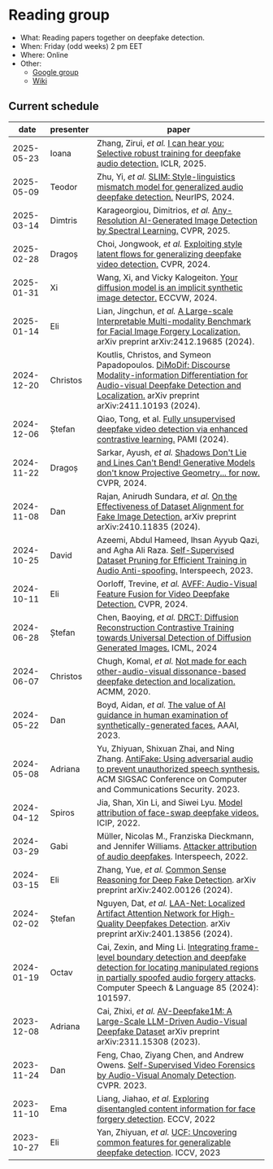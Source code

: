 # Reading group

- What: Reading papers together on deepfake detection.
- When: Friday (odd weeks) 2 pm EET
- Where: Online
- Other:
  - [Google group](https://groups.google.com/g/deepfake-detection-reading-group)
  - [Wiki](https://github.com/aletheia-group/reading-group/wiki)

## Current schedule

| date | presenter | paper |
|------|-----------|-------|
| 2025-05-23 | Ioana | Zhang, Zirui, _et al._ [I can hear you: Selective robust training for deepfake audio detection.](https://openreview.net/forum?id=2GcR9bO620) ICLR, 2025. |
| 2025-05-09 | Teodor | Zhu, Yi, _et al._ [SLIM: Style-linguistics mismatch model for generalized audio deepfake detection.](https://arxiv.org/pdf/2407.18517) NeurIPS, 2024. |
| 2025-03-14 | Dimtris | Karageorgiou, Dimitrios, _et al._ [Any-Resolution AI-Generated Image Detection by Spectral Learning.](https://arxiv.org/pdf/2411.19417) CVPR, 2025. |
| 2025-02-28 | Dragoș | Choi, Jongwook, _et al._ [Exploiting style latent flows for generalizing deepfake video detection.](https://openaccess.thecvf.com/content/CVPR2024/papers/Choi_Exploiting_Style_Latent_Flows_for_Generalizing_Deepfake_Video_Detection_CVPR_2024_paper.pdf) CVPR, 2024. |
| 2025-01-31 | Xi | Wang, Xi, and Vicky Kalogeiton. [Your diffusion model is an implicit synthetic image detector.](https://hal.science/hal-04713283/document) ECCVW, 2024. |
| 2025-01-14 | Eli | Lian, Jingchun, _et al._ [A Large-scale Interpretable Multi-modality Benchmark for Facial Image Forgery Localization.](https://arxiv.org/pdf/2412.19685) arXiv preprint arXiv:2412.19685 (2024). |
| 2024-12-20 | Christos | Koutlis, Christos, and Symeon Papadopoulos. [DiMoDif: Discourse Modality-information Differentiation for Audio-visual Deepfake Detection and Localization.](https://arxiv.org/pdf/2411.10193) arXiv preprint arXiv:2411.10193 (2024). |
| 2024-12-06 | Ștefan | Qiao, Tong, et al. [Fully unsupervised deepfake video detection via enhanced contrastive learning.](https://www.computer.org/csdl/journal/tp/2024/07/10411047/1TV5sFpzZxS) PAMI (2024). |
| 2024-11-22 | Dragoș | Sarkar, Ayush, _et al._ [Shadows Don't Lie and Lines Can't Bend! Generative Models don't know Projective Geometry... for now.](https://arxiv.org/pdf/2311.17138) CVPR, 2024. |
| 2024-11-08 | Dan | Rajan, Anirudh Sundara, _et al._ [On the Effectiveness of Dataset Alignment for Fake Image Detection.](https://arxiv.org/pdf/2410.11835) arXiv preprint arXiv:2410.11835 (2024). |
| 2024-10-25 | David | Azeemi, Abdul Hameed, Ihsan Ayyub Qazi, and Agha Ali Raza. [Self-Supervised Dataset Pruning for Efficient Training in Audio Anti-spoofing.](https://www.isca-archive.org/interspeech_2023/azeemi23_interspeech.pdf) Interspeech, 2023. |
| 2024-10-11 | Eli | Oorloff, Trevine, _et al._ [AVFF: Audio-Visual Feature Fusion for Video Deepfake Detection.](https://arxiv.org/pdf/2406.02951) CVPR, 2024. |
| 2024-06-28 | Ștefan | Chen, Baoying, _et al._ [DRCT: Diffusion Reconstruction Contrastive Training towards Universal Detection of Diffusion Generated Images.](https://openreview.net/forum?id=oRLwyayrh1) ICML, 2024 |
| 2024-06-07 | Christos | Chugh, Komal, _et al._ [Not made for each other-audio-visual dissonance-based deepfake detection and localization.](https://arxiv.org/pdf/2005.14405) ACMM, 2020. |
| 2024-05-22 | Dan | Boyd, Aidan, _et al._ [The value of AI guidance in human examination of synthetically-generated faces.](https://arxiv.org/pdf/2208.10544) AAAI, 2023. |
| 2024-05-08 | Adriana | Yu, Zhiyuan, Shixuan Zhai, and Ning Zhang. [AntiFake: Using adversarial audio to prevent unauthorized speech synthesis.](https://dl.acm.org/doi/pdf/10.1145/3576915.3623209) ACM SIGSAC Conference on Computer and Communications Security. 2023. |
| 2024-04-12 | Spiros | Jia, Shan, Xin Li, and Siwei Lyu. [Model attribution of face-swap deepfake videos.](https://arxiv.org/pdf/2202.12951.pdf) ICIP, 2022. |
| 2024-03-29 | Gabi | Müller, Nicolas M., Franziska Dieckmann, and Jennifer Williams. [Attacker attribution of audio deepfakes](https://arxiv.org/pdf/2203.15563.pdf). Interspeech, 2022. |
| 2024-03-15 | Eli | Zhang, Yue, _et al._ [Common Sense Reasoning for Deep Fake Detection](https://arxiv.org/pdf/2402.00126v1.pdf). arXiv preprint arXiv:2402.00126 (2024). |
| 2024-02-02 | Ștefan | Nguyen, Dat, _et al._ [LAA-Net: Localized Artifact Attention Network for High-Quality Deepfakes Detection](https://arxiv.org/pdf/2401.13856.pdf). arXiv preprint arXiv:2401.13856 (2024). |
| 2024-01-19 | Octav | Cai, Zexin, and Ming Li. [Integrating frame-level boundary detection and deepfake detection for locating manipulated regions in partially spoofed audio forgery attacks](https://www.sciencedirect.com/science/article/abs/pii/S088523082300116X). Computer Speech & Language 85 (2024): 101597. |
| 2023-12-08 | Adriana | Cai, Zhixi, _et al._ [AV-Deepfake1M: A Large-Scale LLM-Driven Audio-Visual Deepfake Dataset](https://arxiv.org/pdf/2311.15308.pdf) arXiv preprint arXiv:2311.15308 (2023). |
| 2023-11-24 | Dan | Feng, Chao, Ziyang Chen, and Andrew Owens. [Self-Supervised Video Forensics by Audio-Visual Anomaly Detection](https://arxiv.org/pdf/2301.01767.pdf). CVPR. 2023. |
| 2023-11-10 | Ema | Liang, Jiahao, _et al._ [Exploring disentangled content information for face forgery detection](https://arxiv.org/pdf/2207.09202.pdf). ECCV, 2022 |
| 2023-10-27 | Eli | Yan, Zhiyuan, _et al._ [UCF: Uncovering common features for generalizable deepfake detection](https://arxiv.org/pdf/2304.13949.pdf). ICCV, 2023 |
